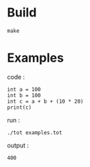 # Build
```
make 
```

# Examples
code :
```
int a = 100
int b = 100
int c = a + b + (10 * 20)
print(c)
```
run :
```
./tot examples.tot
```

output :
```
400
```
